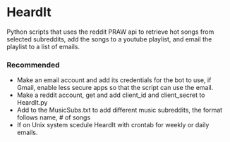 # HeardIt
Python scripts that uses the reddit PRAW api to retrieve hot songs from selected subreddits, add the songs to a youtube playlist, and email the playlist to a list of emails. 

### Recommended
- Make an email account and add its credentials for the bot to use, if Gmail, enable less secure apps so that the script can use the email.
- Make a reddit account, get and add client_id and client_secret to HeardIt.py
- Add to the MusicSubs.txt to add different music subreddits, the format follows name, # of songs
- If on Unix system scedule HeardIt with crontab for weekly or daily emails.
